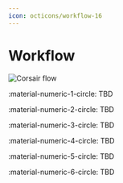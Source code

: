 ```yaml
---
icon: octicons/workflow-16
---
```


# Workflow

<img src="../../assets/images/flow.drawio.svg" alt="Corsair flow" class="invert-on-slate">

:material-numeric-1-circle: TBD


:material-numeric-2-circle: TBD


:material-numeric-3-circle: TBD


:material-numeric-4-circle: TBD


:material-numeric-5-circle: TBD


:material-numeric-6-circle: TBD
